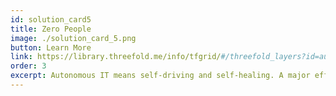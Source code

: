 ```yaml
---
id: solution_card5
title: Zero People
image: ./solution_card_5.png
button: Learn More
link: https://library.threefold.me/info/tfgrid/#/threefold_layers?id=autonomous-layer
order: 3
excerpt: Autonomous IT means self-driving and self-healing. A major efficiency gain comes from removing the human requirement for deploying and operating IT infrastructure and services. Instead, a Smart Contract for IT autonomously handles all the required actions on the ThreeFold Grid. Zero people means no opportunities for human error or malicious intent.
---
```

